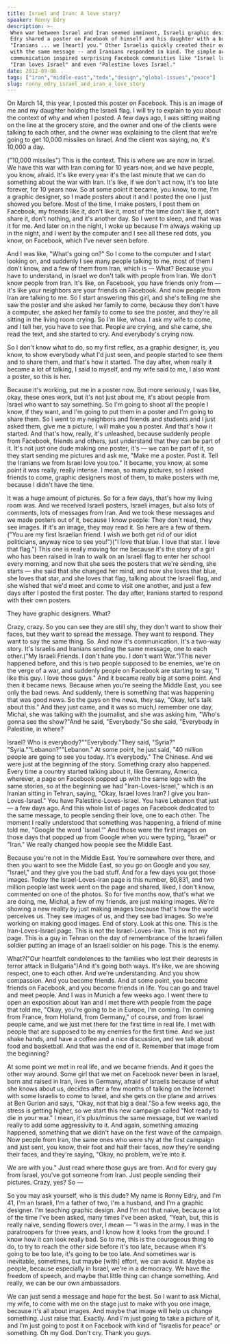 ```yaml
---
title: Israel and Iran: A love story?
speaker: Ronny Edry
description: >-
 When war between Israel and Iran seemed imminent, Israeli graphic designer Ronny
 Edry shared a poster on Facebook of himself and his daughter with a bold message:
 "Iranians ... we [heart] you." Other Israelis quickly created their own posters
 with the same message -- and Iranians responded in kind. The simple act of
 communication inspired surprising Facebook communities like "Israel loves Iran,"
 "Iran loves Israel" and even "Palestine loves Israel."
date: 2012-09-06
tags: ["iran","middle-east","tedx","design","global-issues","peace"]
slug: ronny_edry_israel_and_iran_a_love_story
---
```


On March 14, this year, I posted this poster on Facebook. This is an image of me and my
daughter holding the Israeli flag. I will try to explain to you about the context of why
and when I posted. A few days ago, I was sitting waiting on the line at the grocery store,
and the owner and one of the clients were talking to each other, and the owner was
explaining to the client that we're going to get 10,000 missiles on Israel. And the client
was saying, no, it's 10,000 a day. 

("10,000 missiles") This is the context. This is where we are now in Israel. We have this
war with Iran coming for 10 years now, and we have people, you know, afraid. It's like
every year it's the last minute that we can do something about the war with Iran. It's
like, if we don't act now, it's too late forever, for 10 years now. So at some point it
became, you know, to me, I'm a graphic designer, so I made posters about it and I posted
the one I just showed you before. Most of the time, I make posters, I post them on
Facebook, my friends like it, don't like it, most of the time don't like it, don't share
it, don't nothing, and it's another day. So I went to sleep, and that was it for me. And
later on in the night, I woke up because I'm always waking up in the night, and I went by
the computer and I see all these red dots, you know, on Facebook, which I've never seen
before. 

And I was like, "What's going on?" So I come to the computer and I start looking on, and
suddenly I see many people talking to me, most of them I don't know, and a few of them
from Iran, which is — What? Because you have to understand, in Israel we don't talk with
people from Iran. We don't know people from Iran. It's like, on Facebook, you have friends
only from — it's like your neighbors are your friends on Facebook. And now people from
Iran are talking to me. So I start answering this girl, and she's telling me she saw the
poster and she asked her family to come, because they don't have a computer, she asked her
family to come to see the poster, and they're all sitting in the living room crying. So I'm
like, whoa. I ask my wife to come, and I tell her, you have to see that. People are
crying, and she came, she read the text, and she started to cry. And everybody's crying
now. 

So I don't know what to do, so my first reflex, as a graphic designer, is, you know, to
show everybody what I'd just seen, and people started to see them and to share them, and
that's how it started. The day after, when really it became a lot of talking, I said to
myself, and my wife said to me, I also want a poster, so this is her. 

Because it's working, put me in a poster now. But more seriously, I was like, okay, these
ones work, but it's not just about me, it's about people from Israel who want to say
something. So I'm going to shoot all the people I know, if they want, and I'm going to put
them in a poster and I'm going to share them. So I went to my neighbors and friends and
students and I just asked them, give me a picture, I will make you a poster. And that's
how it started. And that's how, really, it's unleashed, because suddenly people from
Facebook, friends and others, just understand that they can be part of it. It's not just
one dude making one poster, it's — we can be part of it, so they start sending me pictures
and ask me, "Make me a poster. Post it. Tell the Iranians we from Israel love you too." It
became, you know, at some point it was really, really intense. I mean, so many pictures,
so I asked friends to come, graphic designers most of them, to make posters with me,
because I didn't have the time.

It was a huge amount of pictures. So for a few days, that's how my living room was. And we
received Israeli posters, Israeli images, but also lots of comments, lots of messages from
Iran. And we took these messages and we made posters out of it, because I know people:
They don't read, they see images. If it's an image, they may read it. So here are a few of
them.("You are my first Israelian friend. I wish we both get rid of our idiot politicians,
anyway nice to see you!")("I love that blue. I love that star. I love that flag.") This
one is really moving for me because it's the story of a girl who has been raised in Iran
to walk on an Israeli flag to enter her school every morning, and now that she sees the
posters that we're sending, she starts — she said that she changed her mind, and now she
loves that blue, she loves that star, and she loves that flag, talking about the Israeli
flag, and she wished that we'd meet and come to visit one another, and just a few days
after I posted the first poster. The day after, Iranians started to respond with their own
posters.

They have graphic designers. What? 

Crazy, crazy. So you can see they are still shy, they don't want to show their faces, but
they want to spread the message. They want to respond. They want to say the same thing.
So. And now it's communication. It's a two-way story. It's Israelis and Iranians sending
the same message, one to each other.("My Israeli Friends. I don't hate you. I don't want
War.")This never happened before, and this is two people supposed to be enemies, we're on
the verge of a war, and suddenly people on Facebook are starting to say, "I like this guy.
I love those guys." And it became really big at some point. And then it became news.
Because when you're seeing the Middle East, you see only the bad news. And suddenly, there
is something that was happening that was good news. So the guys on the news, they say,
"Okay, let's talk about this." And they just came, and it was so much,I remember one day,
Michal, she was talking with the journalist, and she was asking him, "Who's gonna see the
show?"And he said, "Everybody."So she said, "Everybody in Palestine, in
where?

Israel? Who is everybody?""Everybody."They said, "Syria?" "Syria.""Lebanon?""Lebanon." At
some point, he just said, "40 million people are going to see you today. It's everybody."
The Chinese. And we were just at the beginning of the story. Something crazy also happened.
Every time a country started talking about it, like Germany, America, wherever, a page on
Facebook popped up with the same logo with the same stories, so at the beginning we had
"Iran-Loves-Israel," which is an Iranian sitting in Tehran, saying, "Okay, Israel loves
Iran? I give you Iran-Loves-Israel." You have Palestine-Loves-Israel. You have Lebanon
that just — a few days ago. And this whole list of pages on Facebook dedicated to the same
message, to people sending their love, one to each other. The moment I really understood
that something was happening, a friend of mine told me, "Google the word 'Israel.'" And
those were the first images on those days that popped up from Google when you were typing,
"Israel" or "Iran." We really changed how people see the Middle East.

Because you're not in the Middle East. You're somewhere over there, and then you want to
see the Middle East, so you go on Google and you say, "Israel," and they give you the bad
stuff. And for a few days you got those images. Today the Israel-Loves-Iran page is this
number, 80,831, and two million people last week went on the page and shared, liked, I
don't know, commented on one of the photos. So for five months now, that's what we are
doing, me, Michal, a few of my friends, are just making images. We're showing a new
reality by just making images because that's how the world perceives us. They see images
of us, and they see bad images. So we're working on making good images. End of story. Look
at this one. This is the Iran-Loves-Israel page. This is not the Israel-Loves-Iran. This
is not my page. This is a guy in Tehran on the day of remembrance of the Israeli fallen
soldier putting an image of an Israeli soldier on his page. This is the
enemy.

What?("Our heartfelt condolences to the families who lost their dearests in terror attack
in Bulgaria")And it's going both ways. It's like, we are showing respect, one to each
other. And we're understanding. And you show compassion. And you become friends. And at
some point, you become friends on Facebook, and you become friends in life. You can go and
travel and meet people. And I was in Munich a few weeks ago. I went there to open an
exposition about Iran and I met there with people from the page that told me, "Okay,
you're going to be in Europe, I'm coming. I'm coming from France, from Holland, from
Germany," of course, and from Israel people came, and we just met there for the first time
in real life. I met with people that are supposed to be my enemies for the first time. And
we just shake hands, and have a coffee and a nice discussion, and we talk about food and
basketball. And that was the end of it. Remember that image from the beginning?

At some point we met in real life, and we became friends. And it goes the other way around.
Some girl that we met on Facebook never been in Israel, born and raised in Iran, lives in
Germany, afraid of Israelis because of what she knows about us, decides after a few months
of talking on the Internet with some Israelis to come to Israel, and she gets on the plane
and arrives at Ben Gurion and says, "Okay, not that big a deal."So a few weeks ago, the
stress is getting higher, so we start this new campaign called "Not ready to die in your
war." I mean, it's plus/minus the same message, but we wanted really to add some
aggressivity to it. And again, something amazing happened, something that we didn't have
on the first wave of the campaign. Now people from Iran, the same ones who were shy at the
first campaign and just sent, you know, their foot and half their faces, now they're
sending their faces, and they're saying, "Okay, no problem, we're into
it.

We are with you." Just read where those guys are from. And for every guy from Israel,
you've got someone from Iran. Just people sending their pictures. Crazy, yes? So —

So you may ask yourself, who is this dude? My name is Ronny Edry, and I'm 41, I'm an
Israeli, I'm a father of two, I'm a husband, and I'm a graphic designer. I'm teaching
graphic design. And I'm not that naive, because a lot of the time I've been asked, many
times I've been asked, "Yeah, but, this is really naive, sending flowers over, I mean — "I
was in the army. I was in the paratroopers for three years, and I know how it looks from
the ground. I know how it can look really bad. So to me, this is the courageous thing to
do, to try to reach the other side before it's too late, because when it's going to be too
late, it's going to be too late. And sometimes war is inevitable, sometimes, but maybe
[with] effort, we can avoid it. Maybe as people, because especially in Israel, we're in a
democracy. We have the freedom of speech, and maybe that little thing can change
something. And really, we can be our own ambassadors.

We can just send a message and hope for the best. So I want to ask Michal, my wife, to come
with me on the stage just to make with you one image, because it's all about images. And
maybe that image will help us change something. Just raise that. Exactly. And I'm just
going to take a picture of it, and I'm just going to post it on Facebook with kind of
"Israelis for peace" or something. Oh my God. Don't cry. Thank you guys.

<!--
ad_duration=3.33
event="TEDxJaffa 2012"
external_start_time=0
intro_duration=11.82
is_subtitle_required="False"
is_talk_featured="True"
language="en"
language_swap="False"
native_language="en"
number_of_related_talks=6
number_of_speakers=1
number_of_subtitled_videos=33
number_of_tags=6
number_of_talk_download_languages=33
number_of_talk_more_resources=0
number_of_talk_recommendations=0
number_of_talks_take_actions=0
post_ad_duration=0.83
published_timestamp="2012-12-21 16:08:02"
recording_date="2012-09-06"
speaker_description="Graphic Designer"
speaker_is_published=1
speaker_name="Ronny Edry"
talk_name="Israel and Iran: A love story?"
talks_tags=["iran","middle-east","tedx","design","global-issues","peace"]
url_audio="https://download.ted.com/talks/RonnyEdry_2012X.mp3?apikey=acme-roadrunner"
url_photo_speaker="https://pe.tedcdn.com/images/ted/385cc838fffb19f72c3cf3bdc7830f2bdb2e0855_254x191.jpg"
url_photo_talk="https://pe.tedcdn.com/images/ted/1cd8ab3b6e94be6d86ee94b2fa52c271abd140a9_1600x1200.jpg"
url_webpage="https://www.ted.com/talks/ronny_edry_israel_and_iran_a_love_story"
video_type_name="TEDx Talk"
-->